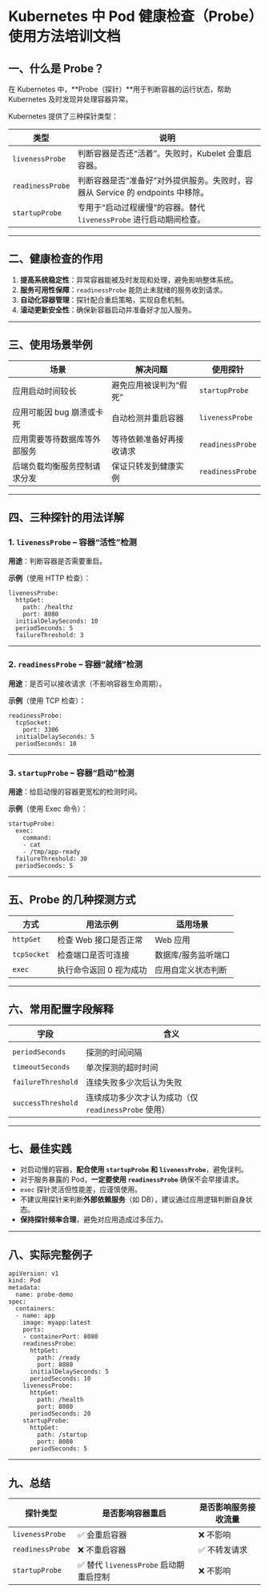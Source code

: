 # Kubernetes 中 Pod 健康检查（Probe）使用方法培训文档

## 一、什么是 Probe？

在 Kubernetes 中，**Probe（探针）**用于判断容器的运行状态，帮助 Kubernetes 及时发现并处理容器异常。

Kubernetes 提供了三种探针类型：

| 类型             | 说明                                                         |
| ---------------- | ------------------------------------------------------------ |
| `livenessProbe`  | 判断容器是否还“活着”。失败时，Kubelet 会重启容器。           |
| `readinessProbe` | 判断容器是否“准备好”对外提供服务。失败时，容器从 Service 的 endpoints 中移除。 |
| `startupProbe`   | 专用于“启动过程缓慢”的容器。替代 `livenessProbe` 进行启动期间检查。 |



------

## 二、健康检查的作用

1. **提高系统稳定性**：异常容器能被及时发现和处理，避免影响整体系统。
2. **服务可用性保障**：`readinessProbe` 能防止未就绪的服务收到请求。
3. **自动化容器管理**：探针配合重启策略，实现自愈机制。
4. **滚动更新安全性**：确保新容器启动并准备好才加入服务。

------

## 三、使用场景举例

| 场景                         | 解决问题                 | 使用探针         |
| ---------------------------- | ------------------------ | ---------------- |
| 应用启动时间较长             | 避免应用被误判为“假死”   | `startupProbe`   |
| 应用可能因 bug 崩溃或卡死    | 自动检测并重启容器       | `livenessProbe`  |
| 应用需要等待数据库等外部服务 | 等待依赖准备好再接收请求 | `readinessProbe` |
| 后端负载均衡服务控制请求分发 | 保证只转发到健康实例     | `readinessProbe` |



------

## 四、三种探针的用法详解

### 1. `livenessProbe` – 容器“活性”检测

**用途**：判断容器是否需要重启。

**示例**（使用 HTTP 检查）：

```
livenessProbe:
  httpGet:
    path: /healthz
    port: 8080
  initialDelaySeconds: 10
  periodSeconds: 5
  failureThreshold: 3
```

------

### 2. `readinessProbe` – 容器“就绪”检测

**用途**：是否可以接收请求（不影响容器生命周期）。

**示例**（使用 TCP 检查）：

```
readinessProbe:
  tcpSocket:
    port: 3306
  initialDelaySeconds: 5
  periodSeconds: 10
```

------

### 3. `startupProbe` – 容器“启动”检测

**用途**：给启动慢的容器更宽松的检测时间。

**示例**（使用 Exec 命令）：

```
startupProbe:
  exec:
    command:
    - cat
    - /tmp/app-ready
  failureThreshold: 30
  periodSeconds: 5
```

------

## 五、Probe 的几种探测方式

| 方式        | 用法示例                | 适用场景            |
| ----------- | ----------------------- | ------------------- |
| `httpGet`   | 检查 Web 接口是否正常   | Web 应用            |
| `tcpSocket` | 检查端口是否可连接      | 数据库/服务监听端口 |
| `exec`      | 执行命令返回 0 视为成功 | 应用自定义状态判断  |



------

## 六、常用配置字段解释

| 字段               | 含义                                                 |
| ------------------ | ---------------------------------------------------- |
|                    |                                                      |
| `periodSeconds`    | 探测的时间间隔                                       |
| `timeoutSeconds`   | 单次探测的超时时间                                   |
| `failureThreshold` | 连续失败多少次后认为失败                             |
| `successThreshold` | 连续成功多少次才认为成功（仅 `readinessProbe` 使用） |



------

## 七、最佳实践

- 对启动慢的容器，**配合使用 `startupProbe` 和 `livenessProbe`**，避免误判。
- 对于服务暴露的 Pod，**一定要使用 `readinessProbe`** 确保不会早接请求。
- `exec` 探针灵活但性能差，应谨慎使用。
- 不建议用探针来判断**外部依赖服务**（如 DB），建议通过应用逻辑判断自身状态。
- **保持探针频率合理**，避免对应用造成过多压力。

------

## 八、实际完整例子

```
apiVersion: v1
kind: Pod
metadata:
  name: probe-demo
spec:
  containers:
  - name: app
    image: myapp:latest
    ports:
    - containerPort: 8080
    readinessProbe:
      httpGet:
        path: /ready
        port: 8080
      initialDelaySeconds: 5
      periodSeconds: 10
    livenessProbe:
      httpGet:
        path: /health
        port: 8080
      periodSeconds: 20
    startupProbe:
      httpGet:
        path: /startup
        port: 8080
      periodSeconds: 5
```

------

## 九、总结

| 探针类型         | 是否影响容器重启                      | 是否影响服务接收流量 |
| ---------------- | ------------------------------------- | -------------------- |
| `livenessProbe`  | ✅ 会重启容器                          | ❌ 不影响             |
| `readinessProbe` | ❌ 不重启容器                          | ✅ 不转发请求         |
| `startupProbe`   | ✅ 替代 `livenessProbe` 启动期重启控制 | ❌ 不影响             |



